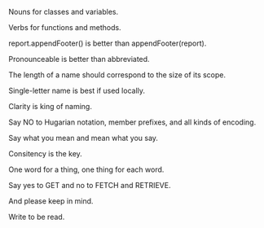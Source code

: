 Nouns for classes and variables.

Verbs for functions and methods.

report.appendFooter() is better than appendFooter(report).

Pronounceable is better than abbreviated.

The length of a name should correspond to the size of its scope.

Single-letter name is best if used locally.

Clarity is king of naming.

Say NO to Hugarian notation, member prefixes, and all kinds of encoding.

Say what you mean and mean what you say.

Consitency is the key.

One word for a thing, one thing for each word.

Say yes to GET and no to FETCH and RETRIEVE.

And please keep in mind.

Write to be read.